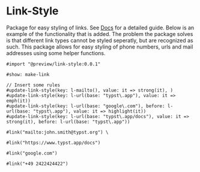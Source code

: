 # Link-Style

Package for easy styling of links. See [Docs](docs/manual.pdf) for a detailed guide. Below is an example of the functionality that is added.
The problem the package solves is that different link types cannot be styled seperatly, but are recognized as such. This package allows for easy styling of phone numbers, urls and mail addresses using some helper functions.

```typ
#import "@preview/link-style:0.0.1"

#show: make-link

// Insert some rules
#update-link-style(key: l-mailto(), value: it => strong(it), )
#update-link-style(key: l-url(base: "typst\.app"), value: it => emph(it))
#update-link-style(key: l-url(base: "google\.com"), before: l-url(base: "typst\.app"), value: it => highlight(it))
#update-link-style(key: l-url(base: "typst\.app/docs"), value: it => strong(it), before: l-url(base: "typst\.app"))

#link("mailto:john.smith@typst.org") \

#link("https://www.typst.app/docs")

#link("google.com")

#link("+49 2422424422")
```
